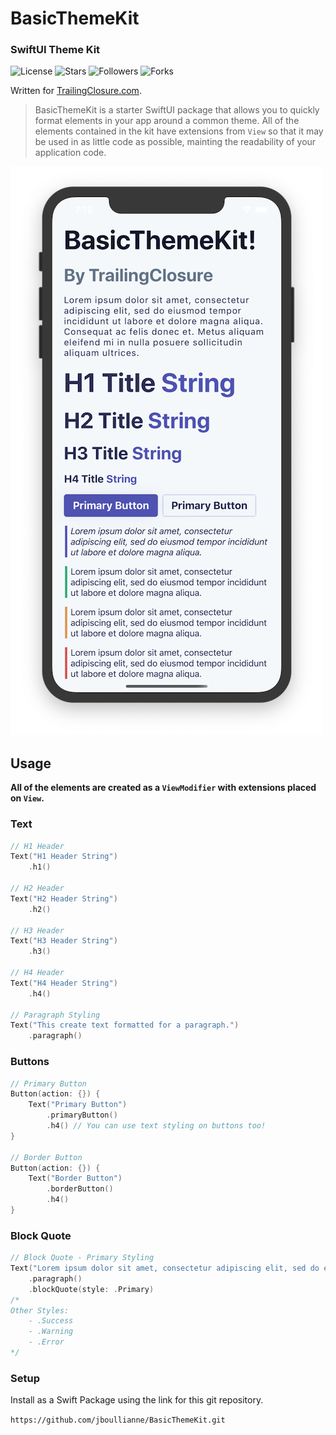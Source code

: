 # BasicThemeKit
### SwiftUI Theme Kit

![License](https://img.shields.io/github/license/jboullianne/BasicThemeKit)   ![Stars](https://img.shields.io/github/stars/jboullianne/BasicThemeKit?style=social)  ![Followers](https://img.shields.io/github/followers/jboullianne?style=social)  ![Forks](https://img.shields.io/github/forks/jboullianne/BasicThemeKit?style=social)

Written for [TrailingClosure.com](https://trailingclosure.com/).

> BasicThemeKit is a starter SwiftUI package that allows you to quickly format elements in your app around a common theme. All of the elements contained in the kit have extensions from  `View` so that it may be used in as little code as possible, mainting the readability of your application code. 


![Example](images/BasicThemeKit_Example.png?v=4&s=200)

## Usage
**All of the elements are created as a `ViewModifier` with extensions placed on `View`.**

### Text
```swift
// H1 Header
Text("H1 Header String")
    .h1()
    
// H2 Header
Text("H2 Header String")
    .h2()

// H3 Header
Text("H3 Header String")
    .h3()

// H4 Header
Text("H4 Header String")
    .h4()

// Paragraph Styling
Text("This create text formatted for a paragraph.")
    .paragraph()
```
### Buttons
```swift
// Primary Button
Button(action: {}) {
    Text("Primary Button")
        .primaryButton()
        .h4() // You can use text styling on buttons too!
}

// Border Button
Button(action: {}) {
    Text("Border Button")
        .borderButton()
        .h4()
}
```
### Block Quote
```swift
// Block Quote - Primary Styling
Text("Lorem ipsum dolor sit amet, consectetur adipiscing elit, sed do eiusmod tempor incididunt ut labore et dolore magna aliqua.")
    .paragraph()
    .blockQuote(style: .Primary)
/*
Other Styles:
    - .Success
    - .Warning
    - .Error
*/
```
### Setup
Install as a Swift Package using the link for this git repository.

`https://github.com/jboullianne/BasicThemeKit.git`

